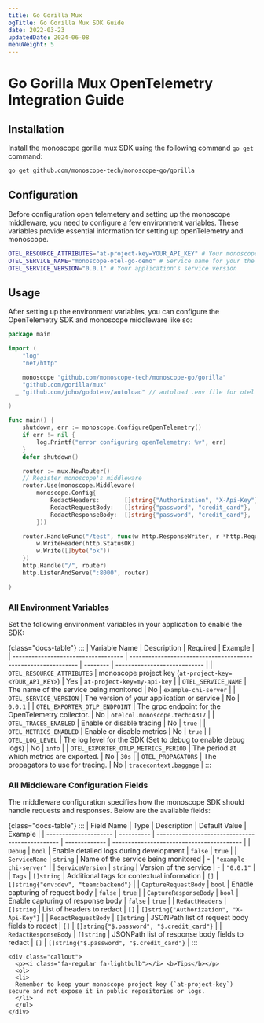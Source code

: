 ```yaml
---
title: Go Gorilla Mux
ogTitle: Go Gorilla Mux SDK Guide
date: 2022-03-23
updatedDate: 2024-06-08
menuWeight: 5
---
```


# Go Gorilla Mux OpenTelemetry Integration Guide

## Installation

Install the monoscope gorilla mux SDK using the following command `go get` command:

```sh
go get github.com/monoscope-tech/monoscope-go/gorilla
```

## Configuration

Before configuration open telemetery and setting up the monoscope middleware, you need to configure a few environment variables. These variables provide essential information for setting up openTelemetry and monoscope.

```sh
OTEL_RESOURCE_ATTRIBUTES="at-project-key=YOUR_API_KEY" # Your monoscope API key
OTEL_SERVICE_NAME="monoscope-otel-go-demo" # Service name for your the service you're integrating in
OTEL_SERVICE_VERSION="0.0.1" # Your application's service version
```

## Usage

After setting up the environment variables, you can configure the OpenTelemetry SDK and monoscope middleware like so:

```go
package main

import (
	"log"
	"net/http"

	monoscope "github.com/monoscope-tech/monoscope-go/gorilla"
	"github.com/gorilla/mux"
  _ "github.com/joho/godotenv/autoload" // autoload .env file for otel configuration

)

func main() {
	shutdown, err := monoscope.ConfigureOpenTelemetry()
	if err != nil {
		log.Printf("error configuring openTelemetry: %v", err)
	}
	defer shutdown()

	router := mux.NewRouter()
	// Register monoscope's middleware
	router.Use(monoscope.Middleware(
		monoscope.Config{
			RedactHeaders:       []string{"Authorization", "X-Api-Key"},
			RedactRequestBody:   []string{"password", "credit_card"},
			RedactResponseBody:  []string{"password", "credit_card"},
		}))

	router.HandleFunc("/test", func(w http.ResponseWriter, r *http.Request) {
		w.WriteHeader(http.StatusOK)
		w.Write([]byte("ok"))
	})
	http.Handle("/", router)
	http.ListenAndServe(":8000", router)

}
```

### All Environment Variables

Set the following environment variables in your application to enable the SDK:

{class="docs-table"}
:::
| Variable Name | Description | Required | Example |
| ----------------------------------- | ------------------------------------------------------------- | -------- | ---------------------------- |
| `OTEL_RESOURCE_ATTRIBUTES` | monoscope project key (`at-project-key=<YOUR_API_KEY>`) | Yes | `at-project-key=my-api-key` |
| `OTEL_SERVICE_NAME` | The name of the service being monitored | No | `example-chi-server` |
| `OTEL_SERVICE_VERSION` | The version of your application or service | No | `0.0.1` |
| `OTEL_EXPORTER_OTLP_ENDPOINT` | The grpc endpoint for the OpenTelemetry collector. | No | `otelcol.monoscope.tech:4317` |
| `OTEL_TRACES_ENABLED` | Enable or disable tracing | No | `true` |
| `OTEL_METRICS_ENABLED` | Enable or disable metrics | No | `true` |
| `OTEL_LOG_LEVEL` | The log level for the SDK (Set to debug to enable debug logs) | No | `info` |
| `OTEL_EXPORTER_OTLP_METRICS_PERIOD` | The period at which metrics are exported. | No | `30s` |
| `OTEL_PROPAGATORS` | The propagators to use for tracing. | No | `tracecontext,baggage` |
:::

### All Middleware Configuration Fields

The middleware configuration specifies how the monoscope SDK should handle requests and responses. Below are the available fields:

{class="docs-table"}
:::
| Field Name | Type | Description | Default Value | Example |
| --------------------- | ---------- | ----------------------------------------------- | ------------- | ----------------------------------------- |
| `Debug` | `bool` | Enable detailed logs during development | `false` | `true` |
| `ServiceName` | `string` | Name of the service being monitored | - | `"example-chi-server"` |
| `ServiceVersion` | `string` | Version of the service | - | `"0.0.1"` |
| `Tags` | `[]string` | Additional tags for contextual information | `[]` | `[]string{"env:dev", "team:backend"}` |
| `CaptureRequestBody` | `bool` | Enable capturing of request body | `false` | `true` |
| `CaptureResponseBody` | `bool` | Enable capturing of response body | `false` | `true` |
| `RedactHeaders` | `[]string` | List of headers to redact | `[]` | `[]string{"Authorization", "X-Api-Key"}` |
| `RedactRequestBody` | `[]string` | JSONPath list of request body fields to redact | `[]` | `[]string{"$.password", "$.credit_card"}` |
| `RedactResponseBody` | `[]string` | JSONPath list of response body fields to redact | `[]` | `[]string{"$.password", "$.credit_card"}` |
:::

```=html
<div class="callout">
  <p><i class="fa-regular fa-lightbulb"></i> <b>Tips</b></p>
  <ol>
  <li>
  Remember to keep your monoscope project key (`at-project-key`) secure and not expose it in public repositories or logs.
  </li>
  </ul>
</div>
```
